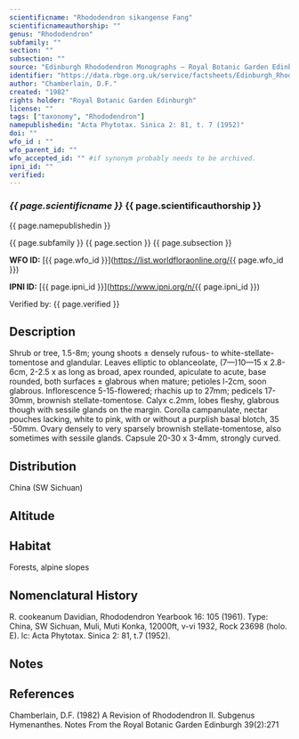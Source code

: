 ```yaml
---
scientificname: "Rhododendron sikangense Fang"
scientificnameauthorship: ""
genus: "Rhododendron"
subfamily: ""
section: ""
subsection: ""
source: "Edinburgh Rhododendron Monographs – Royal Botanic Garden Edinburgh"
identifier: "https://data.rbge.org.uk/service/factsheets/Edinburgh_Rhododendron_Monographs.xhtml"
author: "Chamberlain, D.F."
created: "1982"
rights holder: "Royal Botanic Garden Edinburgh"
license: ""
tags: ["taxonomy", "Rhododendron"]
namepublishedin: "Acta Phytotax. Sinica 2: 81, t. 7 (1952)"
doi: ""
wfo_id : ""
wfo_parent_id: ""
wfo_accepted_id: "" #if synonym probably needs to be archived.                      
ipni_id: ""
verified:
---
```

### _{{ page.scientificname }}_ {{ page.scientificauthorship }}
 {{ page.namepublishedin }}

{{ page.subfamily }} {{ page.section }} {{ page.subsection }}

**WFO ID:** [{{ page.wfo_id }}](https://list.worldfloraonline.org/{{ page.wfo_id }})

**IPNI ID:** [{{ page.ipni_id }}](https://www.ipni.org/n/{{ page.ipni_id }})

Verified by: {{ page.verified }}



## Description
Shrub or tree, 1.5-8m; young shoots ± densely rufous- to white-stellate-tomentose and glandular. Leaves elliptic to oblanceolate, (7—)10—15 x 2.8-6cm, 2-2.5 x as long as broad, apex rounded, apiculate to acute, base rounded, both surfaces ± glabrous when mature; petioles l-2cm, soon glabrous. Inflorescence 5-15-flowered; rhachis up to 27mm; pedicels 17-30mm, brownish stellate-tomentose. Calyx c.2mm, lobes fleshy, glabrous though with sessile glands on the margin. Corolla campanulate, nectar pouches lacking, white to pink, with or without a purplish basal blotch, 35 -50mm. Ovary densely to very sparsely brownish stellate-tomentose, also sometimes with sessile glands. Capsule 20-30 x 3-4mm, strongly curved.

## Distribution
China (SW Sichuan)

## Altitude


## Habitat
Forests, alpine slopes

## Nomenclatural History
R. cookeanum Davidian, Rhododendron Yearbook 16: 105 (1961). Type: China, SW Sichuan, Muli, Muti Konka, 12000ft, v-vi 1932, Rock 23698 (holo. E). lc: Acta Phytotax. Sinica 2: 81, t.7 (1952).
                       
## Notes


## References

Chamberlain, D.F. (1982) A Revision of Rhododendron II. Subgenus Hymenanthes. Notes From the Royal Botanic Garden Edinburgh 39(2):271
